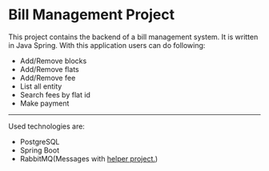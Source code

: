 # Bill Management Project
This project contains the backend of a bill management system. It is written in Java Spring.  With this application users can do following:
- Add/Remove blocks
- Add/Remove flats
- Add/Remove fee
- List all entity
- Search fees by flat id
- Make payment
---
Used technologies are:

- PostgreSQL
- Spring Boot
- RabbitMQ(Messages with [helper project.](https://github.com/Patika-PayCore-BootCamp-Organization/hw-project-helper-zeynelacar))
